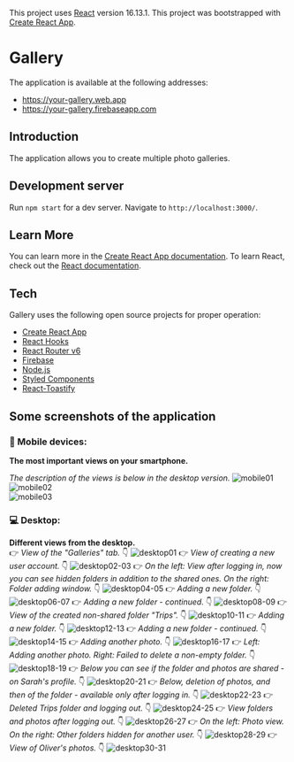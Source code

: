 This project uses [React](https://github.com/facebook/react) version 16.13.1.
This project was bootstrapped with [Create React App](https://github.com/facebook/create-react-app).
# Gallery
The application is available at the following addresses:
* https://your-gallery.web.app
* https://your-gallery.firebaseapp.com
## Introduction
The application allows you to create multiple photo galleries.
## Development server
Run `npm start` for a dev server. Navigate to `http://localhost:3000/`.
## Learn More
You can learn more in the [Create React App documentation](https://facebook.github.io/create-react-app/docs/getting-started).
To learn React, check out the [React documentation](https://reactjs.org/).
## Tech
Gallery uses the following open source projects for proper operation:
* [Create React App](https://create-react-app.dev/)
* [React Hooks](https://reactjs.org/docs/hooks-intro.html)
* [React Router v6](https://reacttraining.com/blog/react-router-v6-pre/)
* [Firebase](https://firebase.google.com/)
* [Node.js](https://nodejs.org/en/)
* [Styled Components](https://styled-components.com/)
* [React-Toastify](https://github.com/fkhadra/react-toastify)
## Some screenshots of the application
### :iphone: Mobile devices:
**The most important views on your smartphone.** 

*The description of the views is below in the desktop version.*
![mobile01](https://user-images.githubusercontent.com/5839775/93632550-c96ab380-f9ed-11ea-94a2-86d1ebd314fb.jpg)    
![mobile02](https://user-images.githubusercontent.com/5839775/93632648-f323da80-f9ed-11ea-99ad-bf2224189bbe.jpg)    
![mobile03](https://user-images.githubusercontent.com/5839775/93632666-fae37f00-f9ed-11ea-89e2-939a90ea88d8.jpg)

### :computer: Desktop: 
**Different views from the desktop.**  
:point_right: *View of the "Galleries" tab.* :point_down:
![desktop01](https://user-images.githubusercontent.com/5839775/93632755-29f9f080-f9ee-11ea-89db-e30c11b590a4.jpg)
:point_right: *View of creating a new user account.* :point_down:
![desktop02-03](https://user-images.githubusercontent.com/5839775/93632788-37af7600-f9ee-11ea-9a03-2bc1696a76dd.jpg)
:point_right: *On the left: View after logging in, now you can see hidden folders in addition to the shared ones. On the right: Folder adding window.* :point_down:
![desktop04-05](https://user-images.githubusercontent.com/5839775/93632794-38e0a300-f9ee-11ea-8c78-71d93484d3e0.jpg)
:point_right: *Adding a new folder.* :point_down:
![desktop06-07](https://user-images.githubusercontent.com/5839775/93632833-485fec00-f9ee-11ea-968b-338ad80c7a4c.jpg)
:point_right: *Adding a new folder - continued.* :point_down:
![desktop08-09](https://user-images.githubusercontent.com/5839775/93632841-4bf37300-f9ee-11ea-807d-dbcefbb41974.jpg)
:point_right: *View of the created non-shared folder "Trips".* :point_down:
![desktop10-11](https://user-images.githubusercontent.com/5839775/93632846-4e55cd00-f9ee-11ea-8589-7a95b93c28c3.jpg)
:point_right: *Adding a new folder.* :point_down:
![desktop12-13](https://user-images.githubusercontent.com/5839775/93632849-4eee6380-f9ee-11ea-9525-96715ab949ec.jpg)
:point_right: *Adding a new folder - continued.* :point_down:
![desktop14-15](https://user-images.githubusercontent.com/5839775/93632988-89f09700-f9ee-11ea-9fe2-b2d4903895d6.jpg)
:point_right: *Adding another photo.* :point_down:
![desktop16-17](https://user-images.githubusercontent.com/5839775/93632990-8a892d80-f9ee-11ea-9f70-a5bcf772baa0.jpg)
:point_right: *Left: Adding another photo. Right: Failed to delete a non-empty folder.* :point_down:
![desktop18-19](https://user-images.githubusercontent.com/5839775/93632991-8b21c400-f9ee-11ea-9623-5a6fda0a7347.jpg)
:point_right: *Below you can see if the folder and photos are shared - on Sarah's profile.* :point_down:
![desktop20-21](https://user-images.githubusercontent.com/5839775/93632993-8b21c400-f9ee-11ea-8edc-94efd9c2dcbc.jpg)
:point_right: *Below, deletion of photos, and then of the folder - available only after logging in.* :point_down:
![desktop22-23](https://user-images.githubusercontent.com/5839775/93632994-8bba5a80-f9ee-11ea-98b0-075952acd3e0.jpg)
:point_right: *Deleted Trips folder and logging out.* :point_down:
![desktop24-25](https://user-images.githubusercontent.com/5839775/93632995-8bba5a80-f9ee-11ea-9aaf-2b31c27929a6.jpg)
:point_right: *View folders and photos after logging out.* :point_down:
![desktop26-27](https://user-images.githubusercontent.com/5839775/93632997-8c52f100-f9ee-11ea-9de0-5758a14a7270.jpg)
:point_right: *On the left: Photo view. On the right: Other folders hidden for another user.* :point_down:
![desktop28-29](https://user-images.githubusercontent.com/5839775/93632999-8c52f100-f9ee-11ea-87c8-4b9bd0f38660.jpg)
:point_right: *View of Oliver's photos.* :point_down:
![desktop30-31](https://user-images.githubusercontent.com/5839775/93633001-8ceb8780-f9ee-11ea-8c7e-3c0f1ed9440e.jpg)